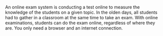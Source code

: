 An online exam system is conducting a test online to measure the knowledge of the students on a given topic. In the olden days, all students had to gather in a classroom at the same time to take an exam. With online examinations, students can do the exam online, regardless of where they are. You only need a browser and an internet connection. 

